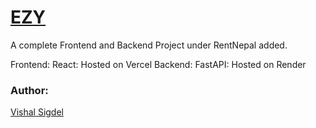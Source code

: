 # [EZY](https://ezy-kappa.vercel.app/) 

A complete Frontend and Backend Project under RentNepal added.

Frontend: React: Hosted on Vercel
Backend: FastAPI: Hosted on Render

### Author:
[Vishal Sigdel](https://github.com/page-vishal)
